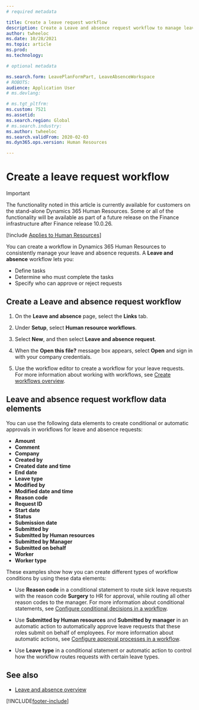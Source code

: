 ```yaml
---
# required metadata

title: Create a leave request workflow
description: Create a Leave and absence request workflow to manage leave requests consistently in Dynamics 365 Human Resources.
author: twheeloc
ms.date: 10/28/2021
ms.topic: article
ms.prod: 
ms.technology: 

# optional metadata

ms.search.form: LeavePlanFormPart, LeaveAbsenceWorkspace
# ROBOTS: 
audience: Application User
# ms.devlang: 

# ms.tgt_pltfrm: 
ms.custom: 7521
ms.assetid: 
ms.search.region: Global
# ms.search.industry: 
ms.author: twheeloc
ms.search.validFrom: 2020-02-03
ms.dyn365.ops.version: Human Resources

---
```


# Create a leave request workflow

> [!Important]
> The functionality noted in this article is currently available for customers on the stand-alone Dynamics 365 Human Resources. Some or all of the functionality will be available as part of a future release on the Finance infrastructure after Finance release 10.0.26.

[!include [Applies to Human Resources](../includes/applies-to-hr.md)]

You can create a workflow in Dynamics 365 Human Resources to consistently manage your leave and absence requests. A **Leave and absence** workflow lets you:

- Define tasks
- Determine who must complete the tasks
- Specify who can approve or reject requests

## Create a Leave and absence request workflow

1. On the **Leave and absence** page, select the **Links** tab.

2. Under **Setup**, select **Human resource workflows**.

3. Select **New**, and then select **Leave and absence request**. 

4. When the **Open this file?** message box appears, select **Open** and sign in with your company credentials.

5. Use the workflow editor to create a workflow for your leave requests. For more information about working with workflows, see [Create workflows overview](../fin-ops-core/fin-ops/organization-administration/create-workflow.md?toc=%2fdynamics365%2fcommerce%2ftoc.json).

## Leave and absence request workflow data elements

You can use the following data elements to create conditional or automatic approvals in workflows for leave and absence requests:

- **Amount**
- **Comment**
- **Company**
- **Created by**
- **Created date and time**
- **End date**
- **Leave type**
- **Modified by**
- **Modified date and time**
- **Reason code**
- **Request ID**
- **Start date**
- **Status** 
- **Submission date**
- **Submitted by**
- **Submitted by Human resources**
- **Submitted by Manager**
- **Submitted on behalf**
- **Worker**
- **Worker type**

These examples show how you can create different types of workflow conditions by using these data elements:

- Use **Reason code** in a conditional statement to route sick leave requests with the reason code **Surgery** to HR for approval, while routing all other reason codes to the manager. For more information about conditional statements, see [Configure conditional decisions in a workflow](../fin-ops-core/fin-ops/organization-administration/configure-conditional-decision-workflow.md). 

- Use **Submitted by Human resources** and **Submitted by manager** in an automatic action to automatically approve leave requests that these roles submit on behalf of employees. For more information about automatic actions, see [Configure approval processes in a workflow](../fin-ops-core/fin-ops/organization-administration/configure-approval-process-workflow.md).

- Use **Leave type** in a conditional statement or automatic action to control how the workflow routes requests with certain leave types.

## See also

- [Leave and absence overview](hr-leave-and-absence-overview.md)


[!INCLUDE[footer-include](../includes/footer-banner.md)]
